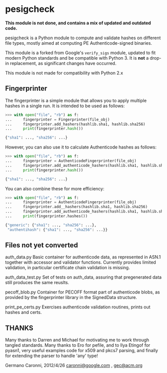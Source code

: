 pesigcheck
==========
**This module is not done, and contains a mix of updated and outdated code.**

pesigcheck is a Python module to compute and validate hashes on different file
types, mostly aimed at computing PE Authenticode-signed binaries.

This module is a forked from Google's ``verify_sigs`` module, updated to fit
modern Python standards and be compatible with Python 3. It is **not** a drop-in
replacement, as significant changes have occurred.

This module is not made for compatibility with Python 2.x

Fingerprinter
-------------
The fingerprinter is a simple module that allows you to apply multiple
hashes in a single run. It is intended to be used as follows:

```python 
>>> with open("file", "rb") as f:
...     fingerprinter = Fingerprinter(file_obj)
...     fingerprinter.add_hashers(hashlib.sha1, hashlib.sha256)
...     print(fingerprinter.hash())

{"sha1": ..., "sha256": ...}

```

However, you can also use it to calculate Authenticode hashes as follows:
```python 
>>> with open("file", "rb") as f:
...     fingerprinter = AuthenticodeFingerprinter(file_obj)
...     fingerprinter.add_authenticode_hashers(hashlib.sha1, hashlib.sha256)
...     print(fingerprinter.hash())

{"sha1": ..., "sha256": ...}

```
You can also combine these for more efficiency:
```python 
>>> with open("file", "rb") as f:
...     fingerprinter = AuthenticodeFingerprinter(file_obj)
...     fingerprinter.add__hashers(hashlib.sha1, hashlib.sha256)
...     fingerprinter.add_authenticode_hashers(hashlib.sha1, hashlib.sha256)
...     print(fingerprinter.hashes())

{"generic": {"sha1": ..., "sha256": ...}, 
 "authentihash": {"sha1": ..., "sha256": ...}}

```

Files not yet converted
-----------------------
auth_data.py
Basic container for authenticode data, as represented in ASN.1 together
with accessor and validator functions. Currently provides limited validation,
in particular certificate chain validation is missing.

auth_data_test.py
Set of tests on auth_data, assuring that pregenerated data still
produces the same reuslts.

pecoff_blob.py
Container for PECOFF format part of authenticode blobs, as provided
by the fingerprinter library in the SignedData structure.

print_pe_certs.py
Exercises authenticode validation routines, prints out hashes and certs.




THANKS
------
Many thanks to Darren and Michael for motivating me to work through tangled
standards.
Many thanks to Ero for pefile, and to Ilya Etingof for pyasn1, very useful
examples code for x509 and pkcs7 parsing, and finally for extending the 
parser to handle 'any' type!

Germano Caronni, 2012/4/26
caronni@google.com , gec@acm.org
